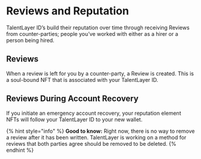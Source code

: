 # Reviews and Reputation

TalentLayer ID’s build their reputation over time through receiving Reviews from counter-parties; people you’ve worked with either as a hirer or a person being hired.

## **Reviews**

When a review is left for you by a counter-party, a Review is created. This is a soul-bound NFT that is associated with your TalentLayer ID.

## **Reviews During Account Recovery**

If you initiate an emergency account recovery, your reputation element NFTs will follow your TalentLayer ID to your new wallet.

{% hint style="info" %}
**Good to know:** Right now, there is no way to remove a review after it has been written. TalentLayer is working on a method for reviews that both parties agree should be removed to be deleted.&#x20;
{% endhint %}
